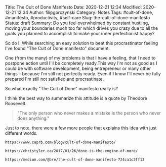 Title: The Cult of Done Manifesto
Date: 2020-12-21 12:34
Modified: 2020-12-21 12:34
Author: filipgorczynski
Category: Notes
Tags: #cult-of-done, #manifesto, #productivity, #self-care
Slug: the-cult-of-done-manifesto
Status: draft
Summary: Do you feel overwhelmed by constant hustling, moving your boundaries much too far which drives you crazy due to all the goals you planned to accomplish to make your inner perfectionist happy?

So do I. While searching an easy solution to beat this procrastinator feeling I've found "The Cult of Done manifesto" document.

One (from the many) of my problems is that I have a feeling, that I need to postpone action until I'll be completely ready.This way I'm not as good as I could be with software development, being entrepreneur or many other things - because I'm still not perfectly ready. Even if I know I'll never be fully prepared I'm still not satisfied and procrastinate.

So what exactly "The Cult of Done" manifesto really is?



I think the best way to summarize this attitude is a quote by Theodore Roosevelt.

> "The only person who never makes a mistake is the person who never does anything."

Just to note, there were a few more people that explains this idea with just different words.


`https://www.xaprb.com/blog/cult-of-done-manifesto/`

`https://christyler.ca/2017/01/26/done-is-the-engine-of-more/`

`https://medium.com/@bre/the-cult-of-done-manifesto-724ca1c2ff13`
